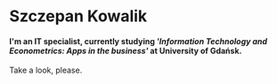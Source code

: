 # Szczepan Kowalik

#### I'm an IT specialist, currently studying   *'Information Technology and Econometrics: Apps in the business'*  at  University of Gdańsk.

Take a look, please.
